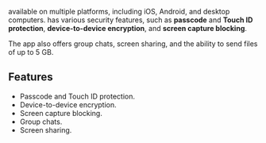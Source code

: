 available on multiple platforms, including iOS, Android, and desktop computers. 
has various security features, such as **passcode** and **Touch ID protection**, **device-to-device encryption**, and **screen capture blocking**.

The app also offers group chats, screen sharing, and the ability to send files of up to 5 GB.

## Features
- Passcode and Touch ID protection.
- Device-to-device encryption.
- Screen capture blocking.
- Group chats.
- Screen sharing.
